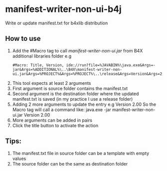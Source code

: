 # manifest-writer-non-ui-b4j

Write or update manifest.txt for b4xlib distribution

## How to use
1. Add the #Macro tag to call *manifest-writer-non-ui.jar* from B4X additional libraries folder
   e.g
   ```B4X
   #Macro: Title, Version, ide://run?file=%JAVABIN%\java.exe&Args=-jar&Args=%ADDITIONAL%\..\B4X\manifest-writer-non-ui.jar&Args=%PROJECT%&Args=%PROJECT%\..\release&Args=Version&Args=2.00
   ```
2. This tool expects at least 2 arguments
3. First argument is source folder contains the manifest.txt
4. Second argument is the destination folder where the updated manifest.txt is saved (in my practice I use a release folder)
5. Adding 2 more arguments to update the entry
   e.g Version 2.00
   So the Macro tag will call a command like:
   java.exe -jar manifest-writer-non-ui.jar <source path> <release path> Version 2.00
6. More arguments can be added in pairs
7. Click the title button to activate the action

## Tips:
1. The manifest.txt file in source folder can be a template with empty values
2. The source folder can be the same as destination folder
